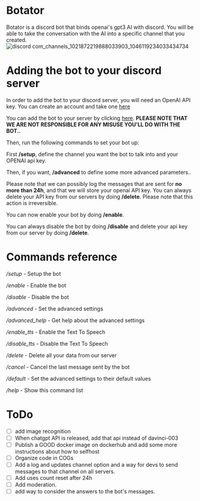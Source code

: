 # Botator
Botator is a discord bot that binds openai's gpt3 AI with discord. You will be able to take the conversation with the AI into a specific channel that you created.
![discord com_channels_1021872219888033903_1046119234033434734](https://user-images.githubusercontent.com/75439456/204105583-2abb2d77-9404-4558-bd3e-c1a70b939758.png)

# Adding the bot to your discord server
In order to add the bot to your discord server, you will need  an OpenAI API key. You can create an account and take one [here](https://beta.openai.com/account/api-keys)

You can add the bot to your server by clicking [here](https://discord.com/api/oauth2/authorize?client_id=1046051875755134996&permissions=2214808576&scope=applications.commands%20bot). **PLEASE NOTE THAT WE ARE NOT RESPONSIBLE FOR ANY MISUSE YOU'LL DO WITH THE BOT..**

Then, run the following commands to set your bot up:

First **/setup**, define the channel you want the bot to talk into and your OPENAI api key.

Then, if you want, **/advanced** to define some more advanced parameters..

Please note that we can possibly log the messages that are sent for **no more than 24h**, and that we will store your openai API key. You can always delete your API key from our servers by doing **/delete**. Please note that this action is irreversible.

You can now enable your bot by doing **/enable**.

You can always disable the bot by doing **/disable** and delete your api key from our server by doing **/delete**.

# Commands reference
*/setup* - Setup the bot

*/enable* - Enable the bot

*/disable* - Disable the bot

*/advanced* - Set the advanced settings

*/advanced_help* - Get help about the advanced settings

*/enable_tts* - Enable the Text To Speech

*/disable_tts* - Disable the Text To Speech

*/delete* - Delete all your data from our server

*/cancel* - Cancel the last message sent by the bot

*/default* - Set the advanced settings to their default values

*/help* - Show this command list

# ToDo
- [ ] add image recognition
- [ ] When chatgpt API is released, add that api instead of davinci-003
- [ ] Publish a GOOD docker image on dockerhub and add some more instructions about how to selfhost
- [ ] Organize code in COGs
- [ ] Add a log and updates channel option and a way for devs to send messages to that channel on all servers.
- [ ] Add uses count reset after 24h
- [ ] Add moderation.
- [ ] add way to consider the answers to the bot's messages.
<!-- 

# Docker
You can run this bot with docker. First clone this repository. Now replace the text into the key.txt file that you will find i#nto the ./Botator/docker/Build directory with your **DISCORD** API key. After that,run the following command in the /Botator/docker/Build directory.

`docker build . -t botator:latest --no-cache`

Now create a directory called `botator` where you want the database files to be stored, and run the following command into that directory to run the container.

`docker run -d --name botatordef -v `**`your botator folder directory`**`:/Botator/database botator:latest`
 -->
